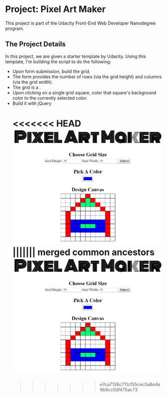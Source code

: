 # Project: Pixel Art Maker
This project is part of the Udacity Front-End Web Developer Nanodegree program.

## The Project Details
In this project, we are given a starter template by Udacity. Using this template, I'm building the script to do the following:

* Upon form submission, build the grid.
* The form provides the number of rows (via the grid height) and columns (via the grid width).
* The grid is a <table>.
* Upon clicking on a single grid square, color that square's background color to the currently selected color.
* Build it with jQuery

<<<<<<< HEAD
![alt text](./images/screenShot.png)
||||||| merged common ancestors
![alt text](images/screenShot.png)
=======

>>>>>>> e7ca7136c711cf55cec5a8e4e9b9cc0df475ac73
